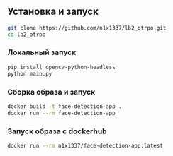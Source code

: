 ## Установка и запуск

```bash
git clone https://github.com/n1x1337/lb2_otrpo.git
cd lb2_otrpo
```

### Локальный запуск

```bash
pip install opencv-python-headless
python main.py
```

### Сборка образа и запуск
```bash
docker build -t face-detection-app .
docker run --rm face-detection-app
```

### Запуск образа с dockerhub
```bash
docker run --rm n1x1337/face-detection-app:latest
```
